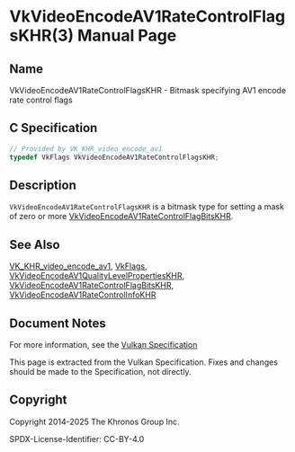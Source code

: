# VkVideoEncodeAV1RateControlFlagsKHR(3) Manual Page

## Name

VkVideoEncodeAV1RateControlFlagsKHR - Bitmask specifying AV1 encode rate control flags



## [](#_c_specification)C Specification

```c++
// Provided by VK_KHR_video_encode_av1
typedef VkFlags VkVideoEncodeAV1RateControlFlagsKHR;
```

## [](#_description)Description

`VkVideoEncodeAV1RateControlFlagsKHR` is a bitmask type for setting a mask of zero or more [VkVideoEncodeAV1RateControlFlagBitsKHR](https://registry.khronos.org/vulkan/specs/latest/man/html/VkVideoEncodeAV1RateControlFlagBitsKHR.html).

## [](#_see_also)See Also

[VK\_KHR\_video\_encode\_av1](https://registry.khronos.org/vulkan/specs/latest/man/html/VK_KHR_video_encode_av1.html), [VkFlags](https://registry.khronos.org/vulkan/specs/latest/man/html/VkFlags.html), [VkVideoEncodeAV1QualityLevelPropertiesKHR](https://registry.khronos.org/vulkan/specs/latest/man/html/VkVideoEncodeAV1QualityLevelPropertiesKHR.html), [VkVideoEncodeAV1RateControlFlagBitsKHR](https://registry.khronos.org/vulkan/specs/latest/man/html/VkVideoEncodeAV1RateControlFlagBitsKHR.html), [VkVideoEncodeAV1RateControlInfoKHR](https://registry.khronos.org/vulkan/specs/latest/man/html/VkVideoEncodeAV1RateControlInfoKHR.html)

## [](#_document_notes)Document Notes

For more information, see the [Vulkan Specification](https://registry.khronos.org/vulkan/specs/latest/html/vkspec.html#VkVideoEncodeAV1RateControlFlagsKHR)

This page is extracted from the Vulkan Specification. Fixes and changes should be made to the Specification, not directly.

## [](#_copyright)Copyright

Copyright 2014-2025 The Khronos Group Inc.

SPDX-License-Identifier: CC-BY-4.0